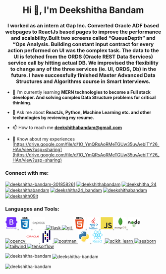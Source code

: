 <h1 align="center">Hi 👋, I'm Deekshitha Bandam</h1>
<h3 align="center"> I worked as an intern at Gap Inc. Converted Oracle ADF based webpages to ReactJs based pages to improve the performance and scalability.Built two screens called “QueueDepth” and “Ops Analysis. Building constant input contract for every action performed on UI was the complex task. The data to the UI is fetched from the ORDS (Oracle REST Data Services) service call by hitting actual DB. We improvised the flexibility to change any of the three services (ie. UI, ORDS, Db) in the future. I have successfully finished Master Advanced Data Structures and Algorithms course in Smart Interviews.</h3>

- 🌱 I’m currently learning **MERN technologies to become a Full stack developer. And solving complex Data Structure problems for critical thinking.**

- 💬 Ask me about **ReactJs, Python, Machine Learning etc. and other technologies by reviewing my resume.**

- 📫 How to reach me **deekshithabandam@gmail.com**

- 📄 Know about my experiences [https://drive.google.com/file/d/1O_YmQRsAoRMeTGUw35uvAebiTY26_HAn/view?usp=sharing](https://drive.google.com/file/d/1O_YmQRsAoRMeTGUw35uvAebiTY26_HAn/view?usp=sharing)

<h3 align="left">Connect with me:</h3>
<p align="left">
<a href="https://linkedin.com/in/deekshitha-bandam-301858261" target="blank"><img align="center" src="https://raw.githubusercontent.com/rahuldkjain/github-profile-readme-generator/master/src/images/icons/Social/linked-in-alt.svg" alt="deekshitha-bandam-301858261" height="30" width="40" /></a>
<a href="https://kaggle.com/deekshithabandam" target="blank"><img align="center" src="https://raw.githubusercontent.com/rahuldkjain/github-profile-readme-generator/master/src/images/icons/Social/kaggle.svg" alt="deekshithabandam" height="30" width="40" /></a>
<a href="https://www.codechef.com/users/deekshitha_24" target="blank"><img align="center" src="https://cdn.jsdelivr.net/npm/simple-icons@3.1.0/icons/codechef.svg" alt="deekshitha_24" height="30" width="40" /></a>
<a href="https://www.hackerrank.com/deekshithabandam" target="blank"><img align="center" src="https://raw.githubusercontent.com/rahuldkjain/github-profile-readme-generator/master/src/images/icons/Social/hackerrank.svg" alt="deekshithabandam" height="30" width="40" /></a>
<a href="https://codeforces.com/profile/deekshitha24_bandam" target="blank"><img align="center" src="https://raw.githubusercontent.com/rahuldkjain/github-profile-readme-generator/master/src/images/icons/Social/codeforces.svg" alt="deekshitha24_bandam" height="30" width="40" /></a>
<a href="https://www.leetcode.com/deekshithabandam" target="blank"><img align="center" src="https://raw.githubusercontent.com/rahuldkjain/github-profile-readme-generator/master/src/images/icons/Social/leet-code.svg" alt="deekshithabandam" height="30" width="40" /></a>
<a href="https://auth.geeksforgeeks.org/user/deekshith09it" target="blank"><img align="center" src="https://raw.githubusercontent.com/rahuldkjain/github-profile-readme-generator/master/src/images/icons/Social/geeks-for-geeks.svg" alt="deekshith09it" height="30" width="40" /></a>
</p>

<h3 align="left">Languages and Tools:</h3>
<p align="left"> <a href="https://getbootstrap.com" target="_blank" rel="noreferrer"> <img src="https://raw.githubusercontent.com/devicons/devicon/master/icons/bootstrap/bootstrap-plain-wordmark.svg" alt="bootstrap" width="40" height="40"/> </a> <a href="https://www.w3schools.com/css/" target="_blank" rel="noreferrer"> <img src="https://raw.githubusercontent.com/devicons/devicon/master/icons/css3/css3-original-wordmark.svg" alt="css3" width="40" height="40"/> </a> <a href="https://expressjs.com" target="_blank" rel="noreferrer"> <img src="https://raw.githubusercontent.com/devicons/devicon/master/icons/express/express-original-wordmark.svg" alt="express" width="40" height="40"/> </a> <a href="https://flask.palletsprojects.com/" target="_blank" rel="noreferrer"> <img src="https://www.vectorlogo.zone/logos/pocoo_flask/pocoo_flask-icon.svg" alt="flask" width="40" height="40"/> </a> <a href="https://git-scm.com/" target="_blank" rel="noreferrer"> <img src="https://www.vectorlogo.zone/logos/git-scm/git-scm-icon.svg" alt="git" width="40" height="40"/> </a> <a href="https://www.w3.org/html/" target="_blank" rel="noreferrer"> <img src="https://raw.githubusercontent.com/devicons/devicon/master/icons/html5/html5-original-wordmark.svg" alt="html5" width="40" height="40"/> </a> <a href="https://www.java.com" target="_blank" rel="noreferrer"> <img src="https://raw.githubusercontent.com/devicons/devicon/master/icons/java/java-original.svg" alt="java" width="40" height="40"/> </a> <a href="https://developer.mozilla.org/en-US/docs/Web/JavaScript" target="_blank" rel="noreferrer"> <img src="https://raw.githubusercontent.com/devicons/devicon/master/icons/javascript/javascript-original.svg" alt="javascript" width="40" height="40"/> </a> <a href="https://www.mongodb.com/" target="_blank" rel="noreferrer"> <img src="https://raw.githubusercontent.com/devicons/devicon/master/icons/mongodb/mongodb-original-wordmark.svg" alt="mongodb" width="40" height="40"/> </a> <a href="https://nodejs.org" target="_blank" rel="noreferrer"> <img src="https://raw.githubusercontent.com/devicons/devicon/master/icons/nodejs/nodejs-original-wordmark.svg" alt="nodejs" width="40" height="40"/> </a> <a href="https://opencv.org/" target="_blank" rel="noreferrer"> <img src="https://www.vectorlogo.zone/logos/opencv/opencv-icon.svg" alt="opencv" width="40" height="40"/> </a> <a href="https://www.oracle.com/" target="_blank" rel="noreferrer"> <img src="https://raw.githubusercontent.com/devicons/devicon/master/icons/oracle/oracle-original.svg" alt="oracle" width="40" height="40"/> </a> <a href="https://pandas.pydata.org/" target="_blank" rel="noreferrer"> <img src="https://raw.githubusercontent.com/devicons/devicon/2ae2a900d2f041da66e950e4d48052658d850630/icons/pandas/pandas-original.svg" alt="pandas" width="40" height="40"/> </a> <a href="https://postman.com" target="_blank" rel="noreferrer"> <img src="https://www.vectorlogo.zone/logos/getpostman/getpostman-icon.svg" alt="postman" width="40" height="40"/> </a> <a href="https://www.python.org" target="_blank" rel="noreferrer"> <img src="https://raw.githubusercontent.com/devicons/devicon/master/icons/python/python-original.svg" alt="python" width="40" height="40"/> </a> <a href="https://reactjs.org/" target="_blank" rel="noreferrer"> <img src="https://raw.githubusercontent.com/devicons/devicon/master/icons/react/react-original-wordmark.svg" alt="react" width="40" height="40"/> </a> <a href="https://scikit-learn.org/" target="_blank" rel="noreferrer"> <img src="https://upload.wikimedia.org/wikipedia/commons/0/05/Scikit_learn_logo_small.svg" alt="scikit_learn" width="40" height="40"/> </a> <a href="https://seaborn.pydata.org/" target="_blank" rel="noreferrer"> <img src="https://seaborn.pydata.org/_images/logo-mark-lightbg.svg" alt="seaborn" width="40" height="40"/> </a> <a href="https://tailwindcss.com/" target="_blank" rel="noreferrer"> <img src="https://www.vectorlogo.zone/logos/tailwindcss/tailwindcss-icon.svg" alt="tailwind" width="40" height="40"/> </a> <a href="https://www.tensorflow.org" target="_blank" rel="noreferrer"> <img src="https://www.vectorlogo.zone/logos/tensorflow/tensorflow-icon.svg" alt="tensorflow" width="40" height="40"/> </a> </p>

<p><img align="left" src="https://github-readme-stats.vercel.app/api/top-langs?username=deekshitha-bandam&show_icons=true&locale=en&layout=compact" alt="deekshitha-bandam" /></p>

<p>&nbsp;<img align="center" src="https://github-readme-stats.vercel.app/api?username=deekshitha-bandam&show_icons=true&locale=en" alt="deekshitha-bandam" /></p>

<p><img align="center" src="https://github-readme-streak-stats.herokuapp.com/?user=deekshitha-bandam&" alt="deekshitha-bandam" /></p>
